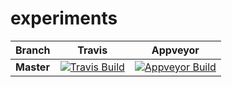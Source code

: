 # experiments

| Branch | Travis | Appveyor |
| ---- | -------- | -------- |
| **Master** | [![Travis Build](https://travis-ci.org/menuet/experiments.svg?branch=master)](https://travis-ci.org/menuet/experiments) | [![Appveyor Build](https://ci.appveyor.com/api/projects/status/bg8jl779u0iil1d7/branch/master?svg=true)](https://ci.appveyor.com/project/menuet/experiments/branch/master) |
